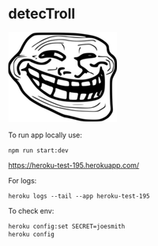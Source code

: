 # detecTroll

![alt text](./docs/troll.png)

To run app locally use:
```
npm run start:dev
```


https://heroku-test-195.herokuapp.com/

For logs:
```
heroku logs --tail --app heroku-test-195
```

To check env:
```
heroku config:set SECRET=joesmith
heroku config
```
